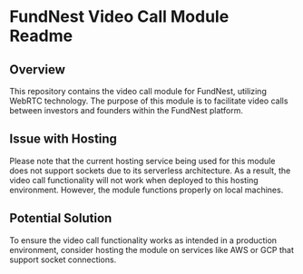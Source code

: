 # FundNest Video Call Module Readme

## Overview
This repository contains the video call module for FundNest, utilizing WebRTC technology. The purpose of this module is to facilitate video calls between investors and founders within the FundNest platform.

## Issue with Hosting
Please note that the current hosting service being used for this module does not support sockets due to its serverless architecture. As a result, the video call functionality will not work when deployed to this hosting environment. However, the module functions properly on local machines.

## Potential Solution
To ensure the video call functionality works as intended in a production environment, consider hosting the module on services like AWS or GCP that support socket connections.

